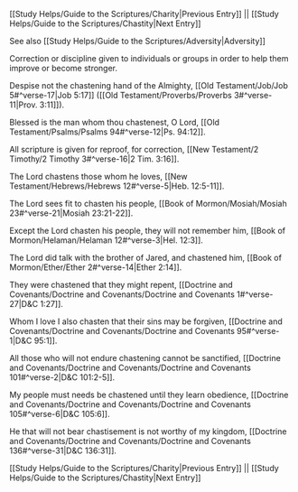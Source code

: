 [[Study Helps/Guide to the Scriptures/Charity|Previous Entry]]  ||  [[Study Helps/Guide to the Scriptures/Chastity|Next Entry]]

 See also [[Study Helps/Guide to the Scriptures/Adversity|Adversity]]

 Correction or discipline given to individuals or groups in order to help them improve or become stronger.

 Despise not the chastening hand of the Almighty, [[Old Testament/Job/Job 5#^verse-17|Job 5:17]] ([[Old Testament/Proverbs/Proverbs 3#^verse-11|Prov. 3:11]]).

 Blessed is the man whom thou chastenest, O Lord, [[Old Testament/Psalms/Psalms 94#^verse-12|Ps. 94:12]].

 All scripture is given for reproof, for correction, [[New Testament/2 Timothy/2 Timothy 3#^verse-16|2 Tim. 3:16]].

 The Lord chastens those whom he loves, [[New Testament/Hebrews/Hebrews 12#^verse-5|Heb. 12:5-11]].

 The Lord sees fit to chasten his people, [[Book of Mormon/Mosiah/Mosiah 23#^verse-21|Mosiah 23:21-22]].

 Except the Lord chasten his people, they will not remember him, [[Book of Mormon/Helaman/Helaman 12#^verse-3|Hel. 12:3]].

 The Lord did talk with the brother of Jared, and chastened him, [[Book of Mormon/Ether/Ether 2#^verse-14|Ether 2:14]].

 They were chastened that they might repent, [[Doctrine and Covenants/Doctrine and Covenants/Doctrine and Covenants 1#^verse-27|D&C 1:27]].

 Whom I love I also chasten that their sins may be forgiven, [[Doctrine and Covenants/Doctrine and Covenants/Doctrine and Covenants 95#^verse-1|D&C 95:1]].

 All those who will not endure chastening cannot be sanctified, [[Doctrine and Covenants/Doctrine and Covenants/Doctrine and Covenants 101#^verse-2|D&C 101:2-5]].

 My people must needs be chastened until they learn obedience, [[Doctrine and Covenants/Doctrine and Covenants/Doctrine and Covenants 105#^verse-6|D&C 105:6]].

 He that will not bear chastisement is not worthy of my kingdom, [[Doctrine and Covenants/Doctrine and Covenants/Doctrine and Covenants 136#^verse-31|D&C 136:31]].

[[Study Helps/Guide to the Scriptures/Charity|Previous Entry]]  ||  [[Study Helps/Guide to the Scriptures/Chastity|Next Entry]]